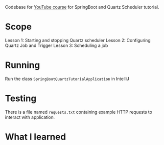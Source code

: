 Codebase for [YouTube course](https://www.youtube.com/playlist?list=PLXy8DQl3058Na9intXhpWr1x7RQrz_b9H) for SpringBoot and Quartz Scheduler tutorial.

# Scope

Lesson 1: Starting and stopping Quartz scheduler
Lesson 2: Configuring Quartz Job and Trigger
Lesson 3: Scheduling a job

# Running

Run the class `SpringBootQuartzTutorialApplication` in IntelliJ

# Testing

There is a file named `requests.txt` containing example HTTP requests to interact with application.

# What I learned

